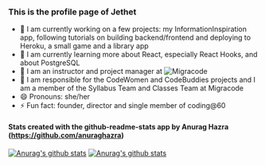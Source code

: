### This is the profile page of Jethet

- 🔭 I am currently working on a few projects: my InformationInspiration app, following tutorials on building backend/frontend and deploying to Heroku, a small game and a library app
- 🌱 I am currently learning more about React, especially React Hooks, and about PostgreSQL
- 👯 I am an instructor and project manager at ![Migracode](https://migracode.openculturalcenter.org)
- 👯 I am responsible for the CodeWomen and CodeBuddies projects and I am a member of the Syllabus Team and Classes Team at Migracode
- 😄 Pronouns: she/her
- ⚡ Fun fact: founder, director and single member of coding@60


#### Stats created with the github-readme-stats app by Anurag Hazra (https://github.com/anuraghazra)

[![Anurag's github stats](https://github-readme-stats.vercel.app/api/top-langs/?username=jethet&&hide=jupyter%20notebook&show_icons=true&theme=cobalt)](https://github.com/jethet/github-readme-stats)
[![Anurag's github stats](https://github-readme-stats.vercel.app/api/?username=jethet&count_private=true&include_all_commits=true&show_icons=true&theme=cobalt)](https://github.com/jethet/github-readme-stats)
